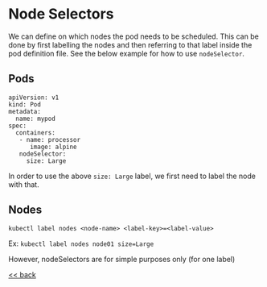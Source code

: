# Node Selectors

We can define on which nodes the pod needs to be scheduled. This can be done by first labelling the nodes and then
referring to that label inside the pod definition file. See the below example for how to use `nodeSelector`.

## Pods

```
apiVersion: v1
kind: Pod
metadata:
  name: mypod
spec:
  containers:
   - name: processor
      image: alpine
   nodeSelector:
     size: Large
```

In order to use the above `size: Large` label, we first need to label the node with that.

## Nodes

`kubectl label nodes <node-name> <label-key>=<label-value>`

Ex: `kubectl label nodes node01 size=Large`

However, nodeSelectors are for simple purposes only (for one label)

[<< back](index.md)